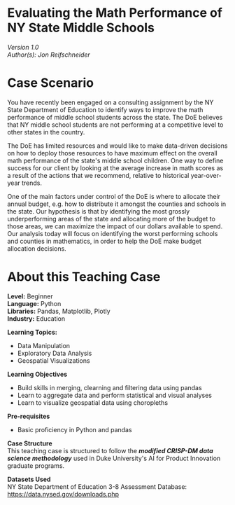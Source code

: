 # Evaluating the Math Performance of NY State Middle Schools

_Version 1.0_  
_Author(s): Jon Reifschneider_

# Case Scenario
You have recently been engaged on a consulting assignment by the NY State Department of Education to identify ways to improve the math performance of middle school students across the state. The DoE believes that NY middle school students are not performing at a competitive level to other states in the country.

The DoE has limited resources and would like to make data-driven decisions on how to deploy those resources to have maximum effect on the overall math performance of the state's middle school children. One way to define success for our client by looking at the average increase in math scores as a result of the actions that we recommend, relative to historical year-over-year trends.

One of the main factors under control of the DoE is where to allocate their annual budget, e.g. how to distribute it amongst the counties and schools in the state. Our hypothesis is that by identifying the most grossly underperforming areas of the state and allocating more of the budget to those areas, we can maximize the impact of our dollars available to spend. Our analysis today will focus on identifying the worst performing schools and counties in mathematics, in order to help the DoE make budget allocation decisions.

# About this Teaching Case
**Level:** Beginner  
**Language:** Python  
**Libraries:** Pandas, Matplotlib, Plotly  
**Industry:** Education

**Learning Topics:**  
- Data Manipulation
- Exploratory Data Analysis
- Geospatial Visualizations  

**Learning Objectives**   
- Build skills in merging, clearning and filtering data using pandas
- Learn to aggregate data and perform statistical and visual analyses
- Learn to visualize geospatial data using choropleths

**Pre-requisites**  
- Basic proficiency in Python and pandas

**Case Structure**  
This teaching case is structured to follow the ***modified CRISP-DM data science methodology*** used in Duke University's AI for Product Innovation graduate programs. 

**Datasets Used**  
NY State Department of Education 3-8 Assessment Database: https://data.nysed.gov/downloads.php
